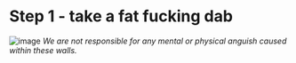 
# Step 1 - take a fat fucking dab

![image](https://media1.tenor.com/m/T3B8_TrlzRsAAAAd/bobbywip-dab.gif)
*We are not responsible for any mental or physical anguish caused within these walls.*